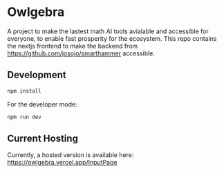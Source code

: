 # Owlgebra

A project to make the lastest math AI tools avialable and accessible for everyone, to enable fast prosperity for the ecosystem.
This repo contains the nextjs frontend to make the backend from https://github.com/josojo/smarthammer accessible.

## Development

```cmd
npm install
```

For the developer mode:
```cmd
npm run dev
```

## Current Hosting

Currently, a hosted version is available here:
https://owlgebra.vercel.app/InputPage